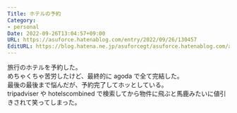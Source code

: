 ```yaml
---
Title: ホテルの予約
Category:
- personal
Date: 2022-09-26T13:04:57+09:00
URL: https://asuforce.hatenablog.com/entry/2022/09/26/130457
EditURL: https://blog.hatena.ne.jp/asuforcegt/asuforce.hatenablog.com/atom/entry/4207112889921845509
---
```


旅行のホテルを予約した。  
めちゃくちゃ苦労したけど、最終的に agoda で全て完結した。  
最後の最後まで悩んだが、予約完了してホッとしている。  
tripadviser や hotelscombined で検索してから物件に飛ぶと馬鹿みたいに値引きされて笑ってしまった。  

